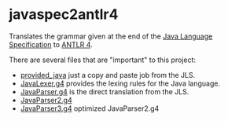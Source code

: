 javaspec2antlr4
===============

Translates the grammar given at the end of the [Java Language Specification](http://docs.oracle.com/javase/specs/jls/se8/html/jls-19.html ) to [ANTLR 4](http://www.antlr.org/index.html).

There are several files that are "important" to this project:
* [provided_java](provided_java) just a copy and paste job from the JLS.
* [JavaLexer.g4](src/main/antlr4/falgout/js2a4/JavaLexer.g4) provides the lexing rules for the Java language.
* [JavaParser.g4](src/main/antlr4/falgout/js2a4/JavaParser.g4) is the direct translation from the JLS.
* [JavaParser2.g4](src/main/antlr4/falgout/js2a4/JavaParser2.g4)
* [JavaParser3.g4](src/main/antlr4/falgout/js2a4/JavaParser3.g4) optimized JavaParser2.g4
